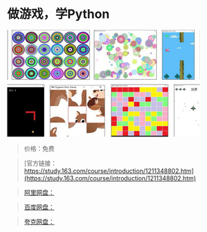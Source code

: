 # 做游戏，学Python

![img](../../../assets/study163/free/f333de2ad2e24dd7b35004117d257503.jpg)

> 价格：免费

> [官方链接：https://study.163.com/course/introduction/1211348802.htm](https://study.163.com/course/introduction/1211348802.htm)

> [阿里网盘：]()

> [百度网盘：]()

> [夸克网盘：]()
